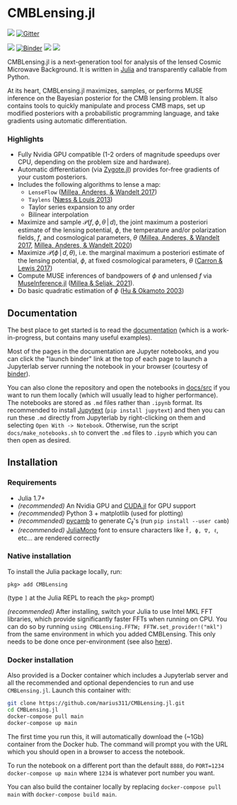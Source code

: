 # CMBLensing.jl

[![](https://img.shields.io/badge/docs-stable-blue.svg)](https://cosmicmar.com/CMBLensing.jl/stable) [![Gitter](https://badges.gitter.im/CMBLensing-jl/community.svg)](https://gitter.im/CMBLensing-jl/community?utm_source=badge&utm_medium=badge&utm_campaign=pr-badge)

[![](https://img.shields.io/badge/source-github-blue)](https://github.com/marius311/CMBLensing.jl)  [![Binder](https://mybinder.org/badge_logo.svg)](https://mybinder.org/v2/gh/marius311/CMBLensing.jl/gh-pages?urlpath=lab) 
[![](https://github.com/marius311/CMBLensing.jl/workflows/runtests/badge.svg)](https://github.com/marius311/CMBLensing.jl/actions?query=workflow%3Aruntests+branch%3Amaster) [![](https://github.com/marius311/CMBLensing.jl/workflows/docbuild/badge.svg)](https://github.com/marius311/CMBLensing.jl/actions?query=workflow%3Adocbuild+branch%3Amaster) 


CMBLensing.jl is a next-generation tool for analysis of the lensed Cosmic Microwave Background. It is written in [Julia](https://julialang.org/) and transparently callable from Python.


At its heart, CMBLensing.jl maximizes, samples, or performs MUSE inference on the Bayesian posterior for the CMB lensing problem. It also contains tools to quickly manipulate and process CMB maps, set up modified posteriors with a probabilistic programming language, and take gradients using automatic differentiation.

### Highlights
* Fully Nvidia GPU compatible (1-2 orders of magnitude speedups over CPU, depending on the problem size and hardware).
* Automatic differentiation (via [Zygote.jl](https://fluxml.ai/Zygote.jl/)) provides for-free gradients of your custom posteriors.
* Includes the following algorithms to lense a map:
    * `LenseFlow` ([Millea, Anderes, & Wandelt 2017](https://arxiv.org/abs/1708.06753))
    * `Taylens` ([Næss & Louis 2013](https://arxiv.org/abs/1307.0719))
    * Taylor series expansion to any order
    * Bilinear interpolation
* Maximize and sample $\mathcal{P}(f,\phi,\theta\,|\,d)$, the joint maximum a posteriori estimate of the lensing potential, $\phi$, the  temperature and/or polarization fields, $f$, and cosmological parameters, $\theta$ ([Millea, Anderes, & Wandelt 2017](https://arxiv.org/abs/1708.06753), [Millea, Anderes, & Wandelt 2020](https://arxiv.org/abs/2002.00965))
* Maximize $\mathcal{P}(\phi\,|\,d,\theta)$, i.e. the marginal maximum a posteriori estimate of the lensing potential, $\phi$, at fixed cosmological parameters, $\theta$ ([Carron & Lewis 2017](https://arxiv.org/abs/1704.08230))
* Compute MUSE inferences of bandpowers of $\phi$ and unlensed $f$ via [MuseInference.jl](https://github.com/marius311/MuseInference.jl) ([Millea & Seljak, 2021](https://arxiv.org/abs/2112.09354)).
* Do basic quadratic estimation of $\phi$ ([Hu & Okamoto 2003](https://arxiv.org/abs/astro-ph/0111606))

## Documentation

The best place to get started is to read the [documentation](https://cosmicmar.com/CMBLensing.jl/) (which is a work-in-progress, but contains many useful examples). 

Most of the pages in the documentation are Jupyter notebooks, and you can click the "launch binder" link at the top of each page to launch a Jupyterlab server running the notebook in your browser (courtesy of [binder](https://mybinder.org/)). 

You can also clone the repository and open the notebooks in [docs/src](https://github.com/marius311/CMBLensing.jl/tree/master/docs/src) if you want to run them locally (which will usually lead to higher performance). The notebooks are stored as `.md` files rather than `.ipynb` format. Its recommended to install [Jupytext](jupytext) (`pip install jupytext`) and then you can run these `.md` directly from Jupyterlab by right-clicking on them and selecting `Open With -> Notebook`. Otherwise, run the script `docs/make_notebooks.sh` to convert the `.md` files to `.ipynb` which you can then open as desired. 


## Installation

### Requirements

* Julia 1.7+
* _(recommended)_ An Nvidia GPU and [CUDA.jl](https://github.com/JuliaGPU/CUDA.jl) for GPU support
* _(recommended)_ Python 3 + matplotlib (used for plotting)
* _(recommended)_ [pycamb](https://github.com/cmbant/CAMB) to generate $C_\ell$'s (run `pip install --user camb`)
* _(recommended)_ [JuliaMono](https://github.com/cormullion/juliamono/releases) font to ensure characters like `f̃, ϕ, ∇, ℓ`, etc... are rendered correctly

### Native installation

To install the Julia package locally, run:

```juliapkg
pkg> add CMBLensing
```

(type `]` at the Julia REPL to reach the `pkg>` prompt)

*(recommended)* After installing, switch your Julia to use Intel MKL FFT libraries, which provide significantly faster FFTs when running on CPU. You can do so by running `using CMBLensing.FFTW; FFTW.set_provider!("mkl")` from the same environment in which you added CMBLensing. This only needs to be done once per-environment (see also [here](https://github.com/JuliaMath/FFTW.jl#mkl)).


### Docker installation

Also provided is a Docker container which includes a Jupyterlab server and all the recommended and optional dependencies to run and use `CMBLensing.jl`. Launch this container with:

```sh
git clone https://github.com/marius311/CMBLensing.jl.git
cd CMBLensing.jl
docker-compose pull main
docker-compose up main
```

The first time you run this, it will automatically download the (~1Gb) container from the Docker hub. The command will prompt you with the URL which you should open in a browser to access the notebook.

To run the notebook on a different port than the default `8888`, do `PORT=1234 docker-compose up main` where `1234` is whatever port number you want.

You can also build the container locally by replacing `docker-compose pull main` with `docker-compose build main`.
